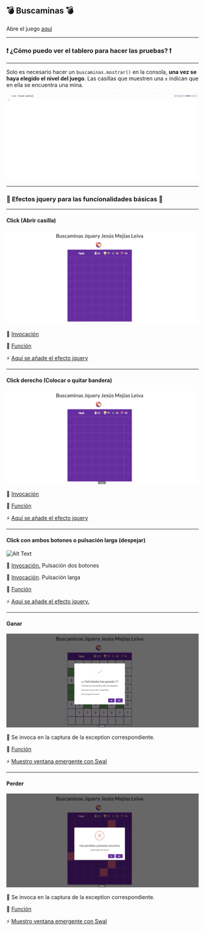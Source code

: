 
:bomb: Buscaminas :bomb:
----
Abre el juego [aquí](https://iesgrancapitan-dwec.github.io/Buscaminas-JesusMejiasLeiva)

------------

 ### :exclamation: ¿Cómo puedo ver el tablero para hacer las pruebas? :exclamation:

------------

Solo es necesario hacer un ```buscaminas.mostrar()``` en la consola, **una vez se haya elegido el nivel del juego**. Las casillas que muestren una ```x``` indican que en ella se encuentra una mina.

![Alt Text](images/mostrar.gif)

------------

 ### :dizzy: Efectos jquery para las funcionalidades básicas :dizzy:

------------
#### Click (Abrir casilla)

![Alt Text](images/picar.gif)

:rocket: [Invocación](https://github.com/iesgrancapitan-dwec/Buscaminas-JesusMejiasLeiva/blob/master/js/gui.js#L96)

:memo: [Función](https://github.com/iesgrancapitan-dwec/Buscaminas-JesusMejiasLeiva/blob/master/js/gui.js#L282)

:zap: [Aquí se añade el efecto jquery](https://github.com/iesgrancapitan-dwec/Buscaminas-JesusMejiasLeiva/blob/master/js/gui.js#L247)



------------
#### Click derecho (Colocar o quitar bandera)

![Alt Text](images/marcar.gif)

:rocket: [Invocación](https://github.com/iesgrancapitan-dwec/Buscaminas-JesusMejiasLeiva/blob/master/js/gui.js#L108)

:memo: [Función](https://github.com/iesgrancapitan-dwec/Buscaminas-JesusMejiasLeiva/blob/master/js/gui.js#L316)

:zap: [Aquí se añade el efecto jquery](https://github.com/iesgrancapitan-dwec/Buscaminas-JesusMejiasLeiva/blob/master/js/gui.js#L324)



------------

#### Click con ambos botones o pulsación larga (despejar)

![Alt Text](images/despejar.gif)

:rocket: [Invocación.](https://github.com/iesgrancapitan-dwec/Buscaminas-JesusMejiasLeiva/blob/master/js/gui.js#L111) Pulsación dos botones

:rocket: [Invocación](https://github.com/iesgrancapitan-dwec/Buscaminas-JesusMejiasLeiva/blob/master/js/gui.js#L127). Pulsación larga

:memo: [Función](https://github.com/iesgrancapitan-dwec/Buscaminas-JesusMejiasLeiva/blob/master/js/gui.js#L187)

:zap: [Aquí se añade el efecto jquery.](https://github.com/iesgrancapitan-dwec/Buscaminas-JesusMejiasLeiva/blob/master/js/gui.js#L197)


------------

#### Ganar

![Alt Text](images/ganar.gif)

:rocket: Se invoca en la captura de la exception correspondiente.

:memo: [Función](https://github.com/iesgrancapitan-dwec/Buscaminas-JesusMejiasLeiva/blob/master/js/gui.js#L355)

:zap: [Muestro ventana emergente con Swal](https://github.com/iesgrancapitan-dwec/Buscaminas-JesusMejiasLeiva/blob/master/js/gui.js#L299)

------------
#### Perder

![Alt Text](images/perder.gif)

:rocket: Se invoca en la captura de la exception correspondiente.

:memo: [Función ](https://github.com/iesgrancapitan-dwec/Buscaminas-JesusMejiasLeiva/blob/master/js/gui.js#L355)

:zap: [Muestro ventana emergente con Swal](https://github.com/iesgrancapitan-dwec/Buscaminas-JesusMejiasLeiva/blob/master/js/gui.js#L304)
